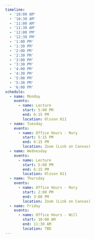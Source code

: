 ```yaml
---
timeline:
  - '10:00 AM'
  - '10:30 AM'
  - '11:00 AM'
  - '11:30 AM'
  - '12:00 PM'
  - '12:30 PM'
  - '1:00 PM'
  - '1:30 PM'
  - '2:00 PM'
  - '2:30 PM'
  - '3:00 PM'
  - '3:30 PM'
  - '4:00 PM'
  - '4:30 PM'
  - '5:00 PM'
  - '5:30 PM'
  - '6:00 PM'
schedule:
  - name: Monday
    events:
      - name: Lecture
        start: 5:00 PM
        end: 6:15 PM
        location: Olsson 011
  - name: Tuesday
    events:
      - name: Office Hours - Rory
        start: 5:15 PM
        end: 6:15 PM
        location: Zoom (Link on Canvas)
  - name: Wednesday
    events:
      - name: Lecture
        start: 5:00 PM
        end: 6:15 PM
        location: Olsson 011
  - name: Thursday
    events:
      - name: Office Hours - Rory
        start: 2:00 PM
        end: 3:00 PM
        location: Zoom (Link on Canvas)
  - name: Friday
    events:
      - name: Office Hours - Will
        start: 10:00 AM
        end: 11:30 AM
        location: TBD
---
```

